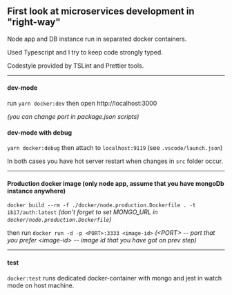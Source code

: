 ## First look at microservices development in "right-way"

Node app and DB instance run in separated docker containers.

Used Typescript and I try to keep code strongly typed.

Codestyle provided by TSLint and Prettier tools.

---

#### dev-mode

run `yarn docker:dev` then open http://localhost:3000

_(you can change port in package.json scripts)_

#### dev-mode with debug

`yarn docker:debug`
then attach to `localhost:9119` (see `.vscode/launch.json`)

In both cases you have hot server restart when changes in `src` folder occur.

---

#### Production docker image (only node app, assume that you have mongoDb instance anywhere)

`docker build --rm -f ./docker/node.production.Dockerfile . -t ib17/auth:latest`
_(don't forget to set MONGO_URL in `docker/node.production.Dockerfile`)_

then run `docker run -d -p <PORT>:3333 <image-id>`
_(\<PORT\> -- port that you prefer
\<image-id\> -- image id that you have got on prev step)_

---

#### test

`docker:test` runs dedicated docker-container with mongo and jest in watch mode on host machine.
